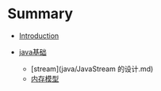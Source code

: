 # Summary

* [Introduction](README.md)

* [java基础](java/README.md)
  * [stream](java/JavaStream 的设计.md)
  * [内存模型](java/Java内存模型.md)